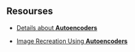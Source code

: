 ## Resourses
- [Details about **Autoencoders**](https://youtu.be/xwrzh4e8DLs?si=JZQGmYqc8KiIOSml)

- [Image Recreation Using **Autoencoders**](https://youtu.be/9QWyzvVs5VM?si=8Zwwf4DcTaKFnw5Q)
